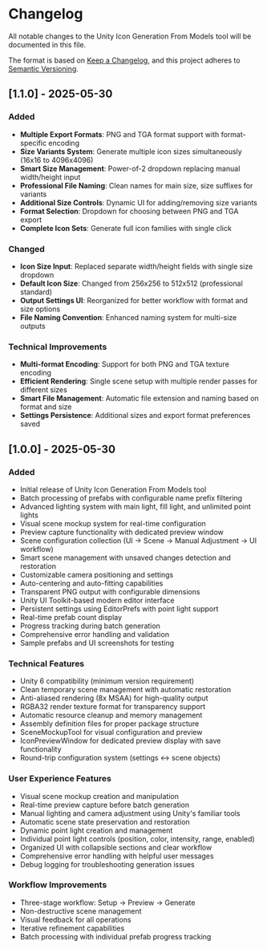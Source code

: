 # Changelog

All notable changes to the Unity Icon Generation From Models tool will be documented in this file.

The format is based on [Keep a Changelog](https://keepachangelog.com/en/1.0.0/),
and this project adheres to [Semantic Versioning](https://semver.org/spec/v2.0.0.html).

## [1.1.0] - 2025-05-30

### Added
- **Multiple Export Formats**: PNG and TGA format support with format-specific encoding
- **Size Variants System**: Generate multiple icon sizes simultaneously (16x16 to 4096x4096)
- **Smart Size Management**: Power-of-2 dropdown replacing manual width/height input
- **Professional File Naming**: Clean names for main size, size suffixes for variants
- **Additional Size Controls**: Dynamic UI for adding/removing size variants
- **Format Selection**: Dropdown for choosing between PNG and TGA export
- **Complete Icon Sets**: Generate full icon families with single click

### Changed
- **Icon Size Input**: Replaced separate width/height fields with single size dropdown
- **Default Icon Size**: Changed from 256x256 to 512x512 (professional standard)
- **Output Settings UI**: Reorganized for better workflow with format and size options
- **File Naming Convention**: Enhanced naming system for multi-size outputs

### Technical Improvements
- **Multi-format Encoding**: Support for both PNG and TGA texture encoding
- **Efficient Rendering**: Single scene setup with multiple render passes for different sizes
- **Smart File Management**: Automatic file extension and naming based on format and size
- **Settings Persistence**: Additional sizes and export format preferences saved

## [1.0.0] - 2025-05-30

### Added
- Initial release of Unity Icon Generation From Models tool
- Batch processing of prefabs with configurable name prefix filtering
- Advanced lighting system with main light, fill light, and unlimited point lights
- Visual scene mockup system for real-time configuration
- Preview capture functionality with dedicated preview window
- Scene configuration collection (UI → Scene → Manual Adjustment → UI workflow)
- Smart scene management with unsaved changes detection and restoration
- Customizable camera positioning and settings
- Auto-centering and auto-fitting capabilities
- Transparent PNG output with configurable dimensions
- Unity UI Toolkit-based modern editor interface
- Persistent settings using EditorPrefs with point light support
- Real-time prefab count display
- Progress tracking during batch generation
- Comprehensive error handling and validation
- Sample prefabs and UI screenshots for testing

### Technical Features
- Unity 6 compatibility (minimum version requirement)
- Clean temporary scene management with automatic restoration
- Anti-aliased rendering (8x MSAA) for high-quality output
- RGBA32 render texture format for transparency support
- Automatic resource cleanup and memory management
- Assembly definition files for proper package structure
- SceneMockupTool for visual configuration and preview
- IconPreviewWindow for dedicated preview display with save functionality
- Round-trip configuration system (settings ↔ scene objects)

### User Experience Features
- Visual scene mockup creation and manipulation
- Real-time preview capture before batch generation
- Manual lighting and camera adjustment using Unity's familiar tools
- Automatic scene state preservation and restoration
- Dynamic point light creation and management
- Individual point light controls (position, color, intensity, range, enabled)
- Organized UI with collapsible sections and clear workflow
- Comprehensive error handling with helpful user messages
- Debug logging for troubleshooting generation issues

### Workflow Improvements
- Three-stage workflow: Setup → Preview → Generate
- Non-destructive scene management
- Visual feedback for all operations
- Iterative refinement capabilities
- Batch processing with individual prefab progress tracking